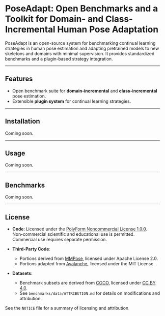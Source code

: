 # PoseAdapt: Open Benchmarks and a Toolkit for Domain- and Class-Incremental Human Pose Adaptation

PoseAdapt is an open-source system for benchmarking continual learning strategies in human pose estimation and adapting pretrained models to new skeletons and domains with minimal supervision. It provides standardized benchmarks and a plugin-based strategy integration.

---

## Features
- Open benchmark suite for **domain-incremental** and **class-incremental** pose estimation.
- Extensible **plugin system** for continual learning strategies.

---

## Installation
Coming soon.

---

## Usage
Coming soon.

---

## Benchmarks
Coming soon.

---

## License

- **Code**: Licensed under the [PolyForm Noncommercial License 1.0.0](https://polyformproject.org/licenses/noncommercial/1.0.0/).  
  Non-commercial scientific and educational use is permitted. Commercial use requires separate permission.  

- **Third-Party Code**:  
  - Portions derived from [MMPose](https://github.com/open-mmlab/mmpose), licensed under Apache License 2.0.  
  - Portions adapted from [Avalanche](https://avalanche.continualai.org/), licensed under the MIT License.  

- **Datasets**:  
  - Benchmark subsets are derived from [COCO](https://cocodataset.org), licensed under [CC BY 4.0](https://creativecommons.org/licenses/by/4.0/).  
  - See `benchmarks/data/ATTRIBUTION.md` for details on modifications and attribution.  

See the `NOTICE` file for a summary of licensing and attribution.

